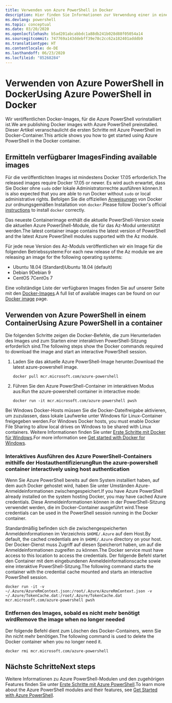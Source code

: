 ```yaml
---
title: Verwenden von Azure PowerShell in Docker
description: Hier finden Sie Informationen zur Verwendung einer in einem Docker-Image vorinstallierten Azure PowerShell-Instanz.
ms.devlang: powershell
ms.topic: conceptual
ms.date: 03/20/2020
ms.openlocfilehash: b5ad201abcabbdc1a88db241b028d88f05054a14
ms.sourcegitcommit: 747769a143ddebff39e78c2cc62a182401adddb9
ms.translationtype: HT
ms.contentlocale: de-DE
ms.lasthandoff: 06/23/2020
ms.locfileid: "85268284"
---
```

# <a name="using-azure-powershell-in-docker"></a><span data-ttu-id="dad47-103">Verwenden von Azure PowerShell in Docker</span><span class="sxs-lookup"><span data-stu-id="dad47-103">Using Azure PowerShell in Docker</span></span>

<span data-ttu-id="dad47-104">Wir veröffentlichen Docker-Images, für die Azure PowerShell vorinstalliert ist.</span><span class="sxs-lookup"><span data-stu-id="dad47-104">We are publishing Docker images with Azure PowerShell preinstalled.</span></span> <span data-ttu-id="dad47-105">Dieser Artikel veranschaulicht die ersten Schritte mit Azure PowerShell im Docker-Container.</span><span class="sxs-lookup"><span data-stu-id="dad47-105">This article shows you how to get started using Azure PowerShell in the Docker container.</span></span>

## <a name="finding-available-images"></a><span data-ttu-id="dad47-106">Ermitteln verfügbarer Images</span><span class="sxs-lookup"><span data-stu-id="dad47-106">Finding available images</span></span>

<span data-ttu-id="dad47-107">Für die veröffentlichten Images ist mindestens Docker 17.05 erforderlich.</span><span class="sxs-lookup"><span data-stu-id="dad47-107">The released images require Docker 17.05 or newer.</span></span> <span data-ttu-id="dad47-108">Es wird auch erwartet, dass Sie Docker ohne `sudo` oder lokale Administratorrechte ausführen können.</span><span class="sxs-lookup"><span data-stu-id="dad47-108">It is also expected that you are able to run Docker without `sudo` or local administrative rights.</span></span> <span data-ttu-id="dad47-109">Befolgen Sie die offiziellen [Anweisungen][install] von Docker zur ordnungsgemäßen Installation von `docker`.</span><span class="sxs-lookup"><span data-stu-id="dad47-109">Please follow Docker's official [instructions][install] to install `docker` correctly.</span></span>

<span data-ttu-id="dad47-110">Das neueste Containerimage enthält die aktuelle PowerShell-Version sowie die aktuellen Azure PowerShell-Module, die für das Az-Modul unterstützt werden.</span><span class="sxs-lookup"><span data-stu-id="dad47-110">The latest container image contains the latest version of PowerShell and the latest Azure PowerShell modules supported with the Az module.</span></span>

<span data-ttu-id="dad47-111">Für jede neue Version des Az-Moduls veröffentlichen wir ein Image für die folgenden Betriebssysteme:</span><span class="sxs-lookup"><span data-stu-id="dad47-111">For each new release of the Az module we are releasing an image for the following operating systems:</span></span>

- <span data-ttu-id="dad47-112">Ubuntu 18.04 (Standard)</span><span class="sxs-lookup"><span data-stu-id="dad47-112">Ubuntu 18.04 (default)</span></span>
- <span data-ttu-id="dad47-113">Debian 9</span><span class="sxs-lookup"><span data-stu-id="dad47-113">Debian 9</span></span>
- <span data-ttu-id="dad47-114">CentOS 7</span><span class="sxs-lookup"><span data-stu-id="dad47-114">CentOs 7</span></span>

<span data-ttu-id="dad47-115">Eine vollständige Liste der verfügbaren Images finden Sie auf unserer Seite mit den [Docker-Images][az image].</span><span class="sxs-lookup"><span data-stu-id="dad47-115">A full list of available images can be found on our [Docker image][az image] page.</span></span>

## <a name="using-azure-powershell-in-a-container"></a><span data-ttu-id="dad47-116">Verwenden von Azure PowerShell in einem Container</span><span class="sxs-lookup"><span data-stu-id="dad47-116">Using Azure PowerShell in a container</span></span>

<span data-ttu-id="dad47-117">Die folgenden Schritte zeigen die Docker-Befehle, die zum Herunterladen des Images und zum Starten einer interaktiven PowerShell-Sitzung erforderlich sind.</span><span class="sxs-lookup"><span data-stu-id="dad47-117">The following steps show the Docker commands required to download the image and start an interactive PowerShell session.</span></span>

1. <span data-ttu-id="dad47-118">Laden Sie das aktuelle Azure PowerShell-Image herunter.</span><span class="sxs-lookup"><span data-stu-id="dad47-118">Download the latest azure-powershell image.</span></span>

   ```console
   docker pull mcr.microsoft.com/azure-powershell
   ```

1. <span data-ttu-id="dad47-119">Führen Sie den Azure PowerShell-Container im interaktiven Modus aus:</span><span class="sxs-lookup"><span data-stu-id="dad47-119">Run the azure-powershell container in interactive mode:</span></span>

   ```console
   docker run -it mcr.microsoft.com/azure-powershell pwsh
   ```

<span data-ttu-id="dad47-120">Bei Windows Docker-Hosts müssen Sie die Docker-Dateifreigabe aktivieren, um zuzulassen, dass lokale Laufwerke unter Windows für Linux-Container freigegeben werden.</span><span class="sxs-lookup"><span data-stu-id="dad47-120">For Windows Docker hosts, you must enable Docker File Sharing to allow local drives on Windows to be shared with Linux containers.</span></span> <span data-ttu-id="dad47-121">Weitere Informationen finden Sie unter [Erste Schritte mit Docker für Windows][file-sharing].</span><span class="sxs-lookup"><span data-stu-id="dad47-121">For more information see [Get started with Docker for Windows][file-sharing].</span></span>

### <a name="run-the-azure-powershell-container-interactively-using-host-authentication"></a><span data-ttu-id="dad47-122">Interaktives Ausführen des Azure PowerShell-Containers mithilfe der Hostauthentifizierung</span><span class="sxs-lookup"><span data-stu-id="dad47-122">Run the azure-powershell container interactively using host authentication</span></span>

<span data-ttu-id="dad47-123">Wenn Sie Azure PowerShell bereits auf dem System installiert haben, auf dem auch Docker gehostet wird, haben Sie unter Umständen Azure-Anmeldeinformationen zwischengespeichert.</span><span class="sxs-lookup"><span data-stu-id="dad47-123">If you have Azure PowerShell already installed on the system hosting Docker, you may have cached Azure credentials.</span></span> <span data-ttu-id="dad47-124">Diese Anmeldeinformationen können in der PowerShell-Sitzung verwendet werden, die im Docker-Container ausgeführt wird.</span><span class="sxs-lookup"><span data-stu-id="dad47-124">These credentials can be used in the PowerShell session running in the Docker container.</span></span>

<span data-ttu-id="dad47-125">Standardmäßig befinden sich die zwischengespeicherten Anmeldeinformationen im Verzeichnis `$HOME/.Azure` auf dem Host.</span><span class="sxs-lookup"><span data-stu-id="dad47-125">By default, the cached credentials are in `$HOME/.Azure` directory on your host.</span></span> <span data-ttu-id="dad47-126">Der Docker-Dienst muss Zugriff auf diesen Speicherort haben, um auf die Anmeldeinformationen zugreifen zu können.</span><span class="sxs-lookup"><span data-stu-id="dad47-126">The Docker service must have access to this location to access the credentials.</span></span> <span data-ttu-id="dad47-127">Der folgende Befehl startet den Container mit dem eingebundenen Anmeldeinformationscache sowie eine interaktive PowerShell-Sitzung.</span><span class="sxs-lookup"><span data-stu-id="dad47-127">The following command starts the container with the credential cache mounted and starts an interactive PowerShell session.</span></span>

```console
docker run -it -v ~/.Azure/AzureRmContext.json:/root/.Azure/AzureRmContext.json -v ~/.Azure/TokenCache.dat:/root/.Azure/TokenCache.dat mcr.microsoft.com/azure-powershell pwsh
```

### <a name="remove-the-image-when-no-longer-needed"></a><span data-ttu-id="dad47-128">Entfernen des Images, sobald es nicht mehr benötigt wird</span><span class="sxs-lookup"><span data-stu-id="dad47-128">Remove the image when no longer needed</span></span>

<span data-ttu-id="dad47-129">Der folgende Befehl dient zum Löschen des Docker-Containers, wenn Sie ihn nicht mehr benötigen.</span><span class="sxs-lookup"><span data-stu-id="dad47-129">The following command is used to delete the Docker container when you no longer need it.</span></span>

```console
docker rmi mcr.microsoft.com/azure-powershell
```

## <a name="next-steps"></a><span data-ttu-id="dad47-130">Nächste Schritte</span><span class="sxs-lookup"><span data-stu-id="dad47-130">Next steps</span></span>

<span data-ttu-id="dad47-131">Weitere Informationen zu Azure PowerShell-Modulen und den zugehörigen Features finden Sie unter [Erste Schritte mit Azure PowerShell](get-started-azureps.md).</span><span class="sxs-lookup"><span data-stu-id="dad47-131">To learn more about the Azure PowerShell modules and their features, see [Get Started with Azure PowerShell](get-started-azureps.md).</span></span>

<!-- link references -->
[install]: https://docs.docker.com/engine/installation/
[powershell image]: https://hub.docker.com/_/microsoft-powershell
[az image]: https://hub.docker.com/_/microsoft-azure-powershell
[file-sharing]: https://docs.docker.com/docker-for-windows/#file-sharing
